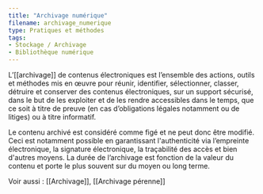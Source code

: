```yaml
---
title: "Archivage numérique"
filename: archivage_numerique
type: Pratiques et méthodes
tags:
- Stockage / Archivage
- Bibliothèque numérique
---
```


L’[[archivage]] de contenus électroniques est l’ensemble des actions, outils et méthodes mis en œuvre pour réunir, identifier, sélectionner, classer, détruire et conserver des contenus électroniques, sur un support sécurisé, dans le but de les exploiter et de les rendre accessibles dans le temps, que ce soit à titre de preuve (en cas d’obligations légales notamment ou de litiges) ou à titre informatif. 

Le contenu archivé est considéré comme figé et ne peut donc être modifié. Ceci est notamment possible en garantissant l'authenticité via l’empreinte électronique, la signature électronique, la traçabilité des accès et bien d'autres moyens. La durée de l’archivage est fonction de la valeur du contenu et porte le plus souvent sur du moyen ou long terme. 

Voir aussi : [[Archivage]], [[Archivage pérenne]]
